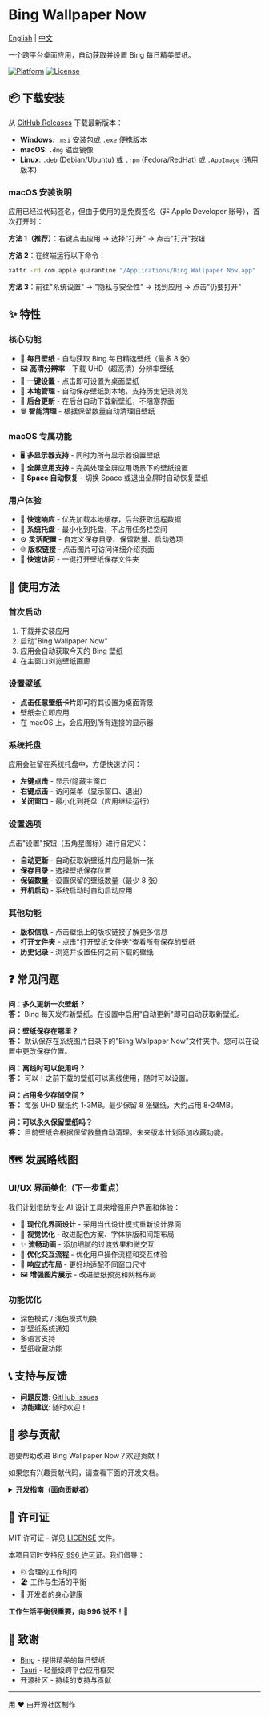 # Bing Wallpaper Now

[English](README.md) | [中文](README.zh.md)

一个跨平台桌面应用，自动获取并设置 Bing 每日精美壁纸。

[![Platform](https://img.shields.io/badge/platform-macOS%20%7C%20Windows%20%7C%20Linux-lightgrey)](https://github.com/qiyuey/bing-wallpaper-now/releases)
[![License](https://img.shields.io/badge/license-Anti--996-blue)](https://github.com/996icu/996.ICU)

## 📦 下载安装

从 [GitHub Releases](https://github.com/qiyuey/bing-wallpaper-now/releases) 下载最新版本：

- **Windows**: `.msi` 安装包或 `.exe` 便携版本
- **macOS**: `.dmg` 磁盘镜像
- **Linux**: `.deb` (Debian/Ubuntu) 或 `.rpm` (Fedora/RedHat) 或 `.AppImage` (通用版本)

### macOS 安装说明

应用已经过代码签名，但由于使用的是免费签名（非 Apple Developer 账号），首次打开时：

**方法 1（推荐）**：右键点击应用 -> 选择"打开" -> 点击"打开"按钮

**方法 2**：在终端运行以下命令：

```bash
xattr -rd com.apple.quarantine "/Applications/Bing Wallpaper Now.app"
```

**方法 3**：前往"系统设置" -> "隐私与安全性" -> 找到应用 -> 点击"仍要打开"

## ✨ 特性

### 核心功能

- 📸 **每日壁纸** - 自动获取 Bing 每日精选壁纸（最多 8 张）
- 🖼️ **高清分辨率** - 下载 UHD（超高清）分辨率壁纸
- 🎨 **一键设置** - 点击即可设置为桌面壁纸
- 📁 **本地管理** - 自动保存壁纸到本地，支持历史记录浏览
- 🔄 **后台更新** - 在后台自动下载新壁纸，不阻塞界面
- 🗑️ **智能清理** - 根据保留数量自动清理旧壁纸

### macOS 专属功能

- 🖥️ **多显示器支持** - 同时为所有显示器设置壁纸
- 🎯 **全屏应用支持** - 完美处理全屏应用场景下的壁纸设置
- 🔄 **Space 自动恢复** - 切换 Space 或退出全屏时自动恢复壁纸

### 用户体验

- 🚀 **快速响应** - 优先加载本地缓存，后台获取远程数据
- 💾 **系统托盘** - 最小化到托盘，不占用任务栏空间
- ⚙️ **灵活配置** - 自定义保存目录、保留数量、启动选项
- 🌐 **版权链接** - 点击图片可访问详细介绍页面
- 📂 **快速访问** - 一键打开壁纸保存文件夹

## 🎯 使用方法

### 首次启动

1. 下载并安装应用
2. 启动"Bing Wallpaper Now"
3. 应用会自动获取今天的 Bing 壁纸
4. 在主窗口浏览壁纸画廊

### 设置壁纸

- **点击任意壁纸卡片**即可将其设置为桌面背景
- 壁纸会立即应用
- 在 macOS 上，会应用到所有连接的显示器

### 系统托盘

应用会驻留在系统托盘中，方便快速访问：

- **左键点击** - 显示/隐藏主窗口
- **右键点击** - 访问菜单（显示窗口、退出）
- **关闭窗口** - 最小化到托盘（应用继续运行）

### 设置选项

点击"设置"按钮（五角星图标）进行自定义：

- **自动更新** - 自动获取新壁纸并应用最新一张
- **保存目录** - 选择壁纸保存位置
- **保留数量** - 设置保留的壁纸数量（最少 8 张）
- **开机启动** - 系统启动时自动启动应用

### 其他功能

- **版权信息** - 点击壁纸上的版权链接了解更多信息
- **打开文件夹** - 点击"打开壁纸文件夹"查看所有保存的壁纸
- **历史记录** - 浏览并设置任何之前下载的壁纸

## ❓ 常见问题

**问：多久更新一次壁纸？**  
**答：** Bing 每天发布新壁纸。在设置中启用"自动更新"即可自动获取新壁纸。

**问：壁纸保存在哪里？**  
**答：** 默认保存在系统图片目录下的"Bing Wallpaper Now"文件夹中。您可以在设置中更改保存位置。

**问：离线时可以使用吗？**  
**答：** 可以！之前下载的壁纸可以离线使用，随时可以设置。

**问：占用多少存储空间？**  
**答：** 每张 UHD 壁纸约 1-3MB。最少保留 8 张壁纸，大约占用 8-24MB。

**问：可以永久保留壁纸吗？**  
**答：** 目前壁纸会根据保留数量自动清理。未来版本计划添加收藏功能。

## 🗺️ 发展路线图

### UI/UX 界面美化（下一步重点）

我们计划借助专业 AI 设计工具来增强用户界面和体验：

- 🎨 **现代化界面设计** - 采用当代设计模式重新设计界面
- 🌈 **视觉优化** - 改进配色方案、字体排版和间距布局
- ✨ **流畅动画** - 添加细腻的过渡效果和微交互
- 🎯 **优化交互流程** - 优化用户操作流程和交互体验
- 📱 **响应式布局** - 更好地适配不同窗口尺寸
- 🖼️ **增强图片展示** - 改进壁纸预览和网格布局

### 功能优化

- 深色模式 / 浅色模式切换
- 新壁纸系统通知
- 多语言支持
- 壁纸收藏功能

## 📞 支持与反馈

- **问题反馈**: [GitHub Issues](https://github.com/qiyuey/bing-wallpaper-now/issues)
- **功能建议**: 随时欢迎！

## 🤝 参与贡献

想要帮助改进 Bing Wallpaper Now？欢迎贡献！

如果您有兴趣贡献代码，请查看下面的开发文档。

<details>
<summary><b>开发指南（面向贡献者）</b></summary>

### 环境要求

- Node.js 22+（LTS 版本）
- Rust 1.80+（Edition 2024）
- 操作系统：macOS 10.15+ / Windows 10+ / Linux

### 安装依赖

```bash
pnpm install
```

### 开发模式

```bash
pnpm run tauri dev
```

### 构建应用

```bash
pnpm run tauri build
```

构建产物位于 `src-tauri/target/release/bundle/` 目录。

### 项目结构

```bash
bing-wallpaper-now/
├── src/                          # 前端（React + TypeScript）
│   ├── components/               # React 组件
│   ├── hooks/                    # React Hooks
│   └── types/                    # TypeScript 类型定义
├── src-tauri/                    # 后端（Rust + Tauri）
│   ├── src/
│   │   ├── bing_api.rs          # Bing API 集成
│   │   ├── wallpaper_manager.rs # 壁纸管理
│   │   ├── download_manager.rs  # 图片下载器
│   │   └── storage.rs           # 文件存储
│   └── Cargo.toml               # Rust 依赖
└── scripts/                      # 构建脚本
```

### 技术栈

**前端**: React 18, TypeScript, Vite

**后端**: Tauri 2.0, Rust（Edition 2024）

**核心库**:

- `reqwest` - HTTP 客户端
- `serde/serde_json` - 序列化
- `chrono` - 日期时间处理
- `wallpaper` - 跨平台壁纸设置
- `objc2` - macOS 原生 API 绑定

### 开发流程

1. Fork 本项目
2. 创建特性分支 (`git checkout -b feature/AmazingFeature`)
3. 提交更改 (`git commit -m 'Add some AmazingFeature'`)
4. 推送到分支 (`git push origin feature/AmazingFeature`)
5. 开启 Pull Request

### 代码质量

提交 PR 前：

```bash
make pre-commit  # 运行所有检查

# 或者分别运行：
pnpm run lint          # ESLint
pnpm run format:check  # Prettier
pnpm run typecheck     # TypeScript
cargo fmt              # Rust 代码格式化
cargo clippy           # Rust 代码检查
cargo test             # Rust 测试
```

</details>

## 📄 许可证

MIT 许可证 - 详见 [LICENSE](LICENSE) 文件。

本项目同时支持[反 996 许可证](https://github.com/996icu/996.ICU)。我们倡导：

- ⏰ 合理的工作时间
- 🏖️ 工作与生活的平衡
- 💪 开发者的身心健康

**工作生活平衡很重要，向 996 说不！💪**

## 🙏 致谢

- [Bing](https://www.bing.com) - 提供精美的每日壁纸
- [Tauri](https://tauri.app) - 轻量级跨平台应用框架
- 开源社区 - 持续的支持与贡献

---

用 ❤️ 由开源社区制作
